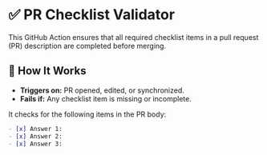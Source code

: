 # ✅ PR Checklist Validator

This GitHub Action ensures that all required checklist items in a pull request (PR) description are completed before merging.

## 🔧 How It Works

- **Triggers on:** PR opened, edited, or synchronized.
- **Fails if:** Any checklist item is missing or incomplete.

It checks for the following items in the PR body:

```markdown
- [x] Answer 1:
- [x] Answer 2:
- [x] Answer 3:
